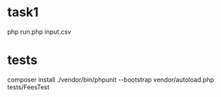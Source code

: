 # task1
php run.php input.csv

# tests
composer install
./vendor/bin/phpunit --bootstrap vendor/autoload.php tests/FeesTest
